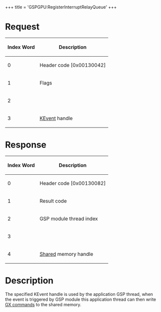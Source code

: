 +++
title = 'GSPGPU:RegisterInterruptRelayQueue'
+++

# Request

<table>
<thead>
<tr class="header">
<th><p>Index Word</p></th>
<th><p>Description</p></th>
</tr>
</thead>
<tbody>
<tr class="odd">
<td><p>0</p></td>
<td><p>Header code [0x00130042]</p></td>
</tr>
<tr class="even">
<td><p>1</p></td>
<td><p>Flags</p></td>
</tr>
<tr class="odd">
<td><p>2</p></td>
<td></td>
</tr>
<tr class="even">
<td><p>3</p></td>
<td><p><a href="KEvent" title="wikilink">KEvent</a> handle</p></td>
</tr>
</tbody>
</table>

# Response

<table>
<thead>
<tr class="header">
<th><p>Index Word</p></th>
<th><p>Description</p></th>
</tr>
</thead>
<tbody>
<tr class="odd">
<td><p>0</p></td>
<td><p>Header code [0x00130082]</p></td>
</tr>
<tr class="even">
<td><p>1</p></td>
<td><p>Result code</p></td>
</tr>
<tr class="odd">
<td><p>2</p></td>
<td><p>GSP module thread index</p></td>
</tr>
<tr class="even">
<td><p>3</p></td>
<td></td>
</tr>
<tr class="odd">
<td><p>4</p></td>
<td><p><a href="SVC" title="wikilink">Shared</a> memory handle</p></td>
</tr>
</tbody>
</table>

# Description

The specified KEvent handle is used by the application GSP thread, when
the event is triggered by GSP module this application thread can then
write [GX commands](GSP_Shared_Memory "wikilink") to the shared memory.